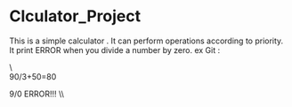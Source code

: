 # Clculator_Project
This is a simple calculator .
It can perform operations according to priority.
It print ERROR when you divide a number by zero.
ex Git :

\\\
90/3+50=80

9/0
ERROR!!!
\\\
